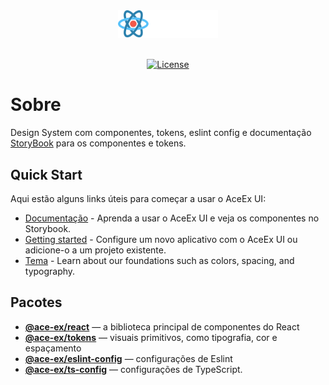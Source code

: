 <div align="center">
  <a href="https://ace-ex-ui.vercel.app/" target="blank"><img src="./.github/media/logo-dark.svg" width="160" alt="AceEx UI Logo" />
  </a>
</div>
<br />
<div align="center">

[![License](https://img.shields.io/github/license/ShadowsS01/ace-ex-ui?color=blue)](./LICENSE)

</div>

# Sobre

Design System com componentes, tokens, eslint config e documentação [StoryBook](https://ace-ex-ui.vercel.app/) para os componentes e tokens.

## Quick Start

Aqui estão alguns links úteis para começar a usar o AceEx UI:

- [Documentação](https://ace-ex-ui.vercel.app/) - Aprenda a usar o AceEx UI e veja os componentes no Storybook.
- [Getting started](https://ace-ex-ui.vercel.app/?path=/docs/introduction-getting-started--page) - Configure um novo aplicativo com o AceEx UI ou adicione-o a um projeto existente.
- [Tema](https://ace-ex-ui.vercel.app/?path=/docs/features-theme-tema--page) - Learn about our foundations such as colors, spacing, and typography.

## Pacotes

- **[@ace-ex/react](./packages/react/)** — a biblioteca principal de componentes do React
- **[@ace-ex/tokens](./packages/tokens/)** — visuais primitivos, como tipografia, cor e espaçamento
- **[@ace-ex/eslint-config](./packages/eslint-config/)** — configurações de Eslint
- **[@ace-ex/ts-config](./packages/ts-config/)** — configurações de TypeScript.
